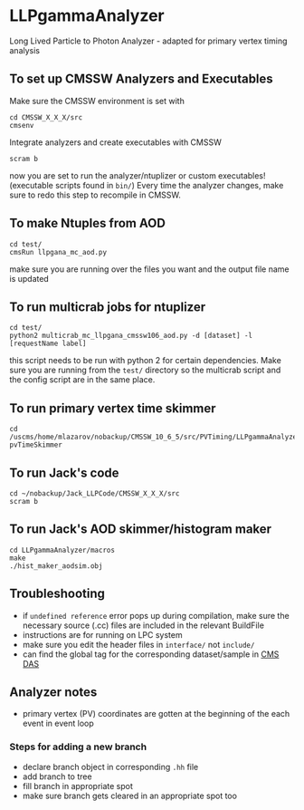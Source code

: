 # LLPgammaAnalyzer
Long Lived Particle to Photon Analyzer - adapted for primary vertex timing analysis

## To set up CMSSW Analyzers and Executables
Make sure the CMSSW environment is set with
```
cd CMSSW_X_X_X/src
cmsenv
```
Integrate analyzers and create executables with CMSSW
```
scram b 
```
now you are set to run the analyzer/ntuplizer or custom executables! (executable scripts found in ```bin/```)
Every time the analyzer changes, make sure to redo this step to recompile in CMSSW.


## To make Ntuples from AOD
```
cd test/
cmsRun llpgana_mc_aod.py 
```
make sure you are running over the files you want and the output file name is updated


## To run multicrab jobs for ntuplizer
```
cd test/
python2 multicrab_mc_llpgana_cmssw106_aod.py -d [dataset] -l [requestName label] 
```
this script needs to be run with python 2 for certain dependencies. 
Make sure you are running from the ```test/``` directory so the multicrab script and the config script are in the same place.

## To run primary vertex time skimmer
```
cd /uscms/home/mlazarov/nobackup/CMSSW_10_6_5/src/PVTiming/LLPgammaAnalyzer
pvTimeSkimmer
```

## To run Jack's code
```
cd ~/nobackup/Jack_LLPCode/CMSSW_X_X_X/src
scram b
```

## To run Jack's AOD skimmer/histogram maker
```
cd LLPgammaAnalyzer/macros
make
./hist_maker_aodsim.obj
```

## Troubleshooting
- if `undefined reference` error pops up during compilation, make sure the necessary source (.cc) files are included in the relevant BuildFile
- instructions are for running on LPC system
- make sure you edit the header files in `interface/` not `include/`
- can find the global tag for the corresponding dataset/sample in [CMS DAS](https://cmsweb.cern.ch/das/)

## Analyzer notes
- primary vertex (PV) coordinates are gotten at the beginning of the each event in event loop
### Steps for adding a new branch
- declare branch object in corresponding ```.hh``` file
- add branch to tree
- fill branch in appropriate spot
- make sure branch gets cleared in an appropriate spot too

